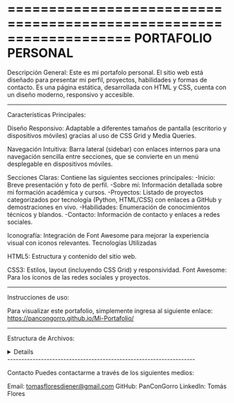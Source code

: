 ===================================================================
                        PORTAFOLIO PERSONAL
===================================================================

Descripción General:
Este es mi portafolo personal. El sitio web está diseñado para presentar mi perfil, proyectos, habilidades y formas de contacto. Es una página estática, desarrollada con HTML y CSS, cuenta con un diseño moderno, responsivo y accesible.

-------------------------------------------------------------------

Características Principales:

Diseño Responsivo: Adaptable a diferentes tamaños de pantalla (escritorio y dispositivos móviles) gracias al uso de CSS Grid y Media Queries.

Navegación Intuitiva: Barra lateral (sidebar) con enlaces internos para una navegación sencilla entre secciones, que se convierte en un menú desplegable en dispositivos móviles.

Secciones Claras: 
Contiene las siguientes secciones principales:
-Inicio: Breve presentación y foto de perfil.
-Sobre mí: Información detallada sobre mi formación académica y cursos.
-Proyectos: Listado de proyectos categorizados por tecnología (Python, HTML/CSS) con enlaces a GitHub y demostraciones en vivo.
-Habilidades: Enumeración de conocimientos técnicos y blandos.
-Contacto: Información de contacto y enlaces a redes sociales.

Iconografía: Integración de Font Awesome para mejorar la experiencia visual con iconos relevantes.
Tecnologías Utilizadas

HTML5: Estructura y contenido del sitio web.

CSS3: Estilos, layout (incluyendo CSS Grid) y responsividad.
Font Awesome: Para los íconos de las redes sociales y proyectos.

-------------------------------------------------------------------

Instrucciones de uso:

Para visualizar este portafolio, simplemente ingresa al siguiente enlace: https://pancongorro.github.io/Mi-Portafolio/

-------------------------------------------------------------------

Estructura de Archivos:
<details>
├── index.html <br>
├── css/ <br>
│    └── style.css <br>
└── assets/ <br>
 &nbsp;&nbsp;   └── img/ <br>
      &nbsp;&nbsp;&nbsp;└── TomasFlores.jpg 
</details>
-------------------------------------------------------------------

Contacto
Puedes contactarme a través de los siguientes medios:

Email: tomasfloresdiener@gmail.com
GitHub: PanConGorro
LinkedIn: Tomás Flores
